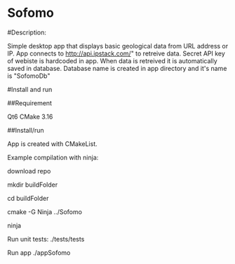 # Sofomo

#Description:

Simple desktop app that displays basic geological data from URL address or IP.
App connects to http://api.ipstack.com/" to retreive data. Secret API key of webiste is hardcoded in app.
When data is retreived it is automatically saved in database. Database name is created in app directory and it's name is "SofomoDb"

#Install and run

##Requirement

Qt6
CMake 3.16

##Install/run

App is created with CMakeList.

Example compilation with ninja:

download repo

mkdir buildFolder

cd buildFolder

cmake -G Ninja ../Sofomo

ninja

Run unit tests:
./tests/tests

Run app
./appSofomo
